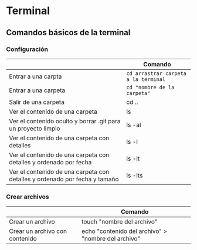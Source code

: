 # Terminal

## Comandos básicos de la terminal

### Configuración

|                |Comando                          |
|----------------|-------------------------------|
|Entrar a una carpta| `cd arrastrar carpeta a la terminal`|
|Entrar a una carpeta| `cd "nombre de la carpeta"`|
|Salir de una carpeta| cd ..|
|Ver el contenido de una carpeta| ls|
|Ver el contenido oculto y borrar .git para un proyecto limpio| ls -al|
|Ver el contenido de una carpeta con detalles| ls -l|
|Ver el contenido de una carpeta con detalles y ordenado por fecha| ls -lt|
|Ver el contenido de una carpeta con detalles y ordenado por fecha y tamaño| ls -lts|

### Crear archivos

|                |Comando                          |
|----------------|-------------------------------|
|Crear un archivo| touch "nombre del archivo"|
|Crear un archivo con contenido| echo "contenido del archivo" > "nombre del archivo"|
